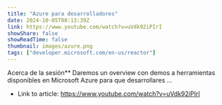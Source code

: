 ```yaml
---
title: "Azure para desarrolladores"
date: 2024-10-05T08:13:39Z
link: https://www.youtube.com/watch?v=uVdk92iPIrI
showShare: false
showReadTime: false
thumbnail: images/azure.png
tags: ["developer.microsoft.com/en-us/reactor"]
---
```

Acerca de la sesión** Daremos un overview con demos a herramientas disponibles en Microsoft Azure para que desarrollares ...

- Link to article: https://www.youtube.com/watch?v=uVdk92iPIrI
